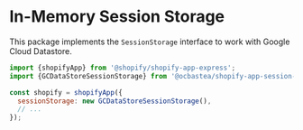 # In-Memory Session Storage

This package implements the `SessionStorage` interface to work with Google Cloud Datastore.

```js
import {shopifyApp} from '@shopify/shopify-app-express';
import {GCDataStoreSessionStorage} from '@ocbastea/shopify-app-session-storage-gcdatastore';

const shopify = shopifyApp({
  sessionStorage: new GCDataStoreSessionStorage(),
  // ...
}); 
```

